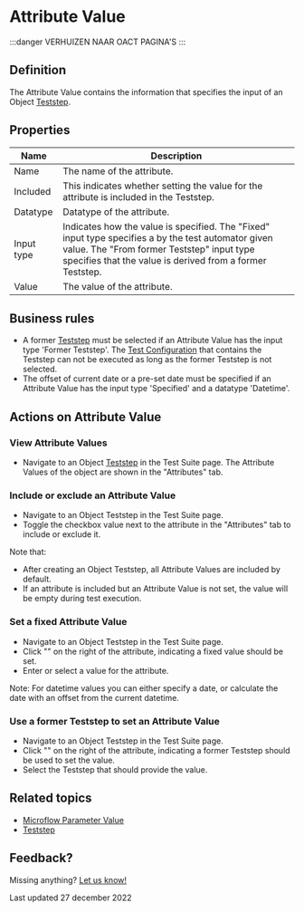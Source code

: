 
# Attribute Value

:::danger
VERHUIZEN NAAR OACT PAGINA'S
:::

## Definition

The Attribute Value contains the information that specifies the input of an Object [Teststep](teststep).

## Properties
| Name       | Description                                                                                                                                                                                                   |
| ---------- | ------------------------------------------------------------------------------------------------------------------------------------------------------------------------------------------------------------- |
| Name       | The name of the attribute.                                                                                                                                                                                    |
| Included   | This indicates whether setting the value for the attribute is included in the Teststep.                                                                                                                       |
| Datatype   | Datatype of the attribute.                                                                                                                                                                                    |
| Input type | Indicates how the value is specified. The "Fixed" input type specifies a by the test automator given value. The "From former Teststep" input type specifies that the value is derived from a former Teststep. |
| Value      | The value of the attribute.                                                                                                                                                                                   |

## Business rules

- A former [Teststep](teststep) must be selected if an Attribute Value has the input type 'Former Teststep'. The [Test Configuration](test-configuration) that contains the Teststep can not be executed as long as the former Teststep is not selected. 
- The offset of current date or a pre-set date must be specified if an Attribute Value has the input type 'Specified' and a datatype 'Datetime'.

## Actions on Attribute Value

### View Attribute Values
- Navigate to an Object [Teststep](teststep) in the Test Suite page. The Attribute Values of the object are shown in the "Attributes" tab.

### Include or exclude an Attribute Value
- Navigate to an Object Teststep in the Test Suite page.
- Toggle the checkbox value next to the attribute in the "Attributes" tab to include or exclude it.

Note that: 
- After creating an Object Teststep, all Attribute Values are included by default.
- If an attribute is included but an Attribute Value is not set, the value will be empty during test execution.

### Set a fixed Attribute Value 
- Navigate to an Object Teststep in the Test Suite page.
- Click "<i class="fas fa-keyboard"></i>" on the right of the attribute, indicating a fixed value should be set.
- Enter or select a value for the attribute.

Note: For datetime values you can either specify a date, or calculate the date with an offset from the current datetime.

### Use a former Teststep to set an Attribute Value
- Navigate to an Object Teststep in the Test Suite page.
- Click "<i class="fal fa-chevron-circle-right"></i>" on the right of the attribute, indicating a former Teststep should be used to set the value.
- Select the Teststep that should provide the value.

## Related topics
- [Microflow Parameter Value](microflow-parameter-value)
- [Teststep](teststep)

## Feedback?
Missing anything? [Let us know!](mailto:support@menditect.com)

Last updated 27 december 2022